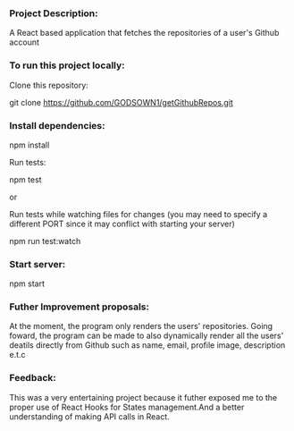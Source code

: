 ### Project Description:

A React based application that fetches the repositories of a user's Github account

### To run this project locally:

Clone this repository:

git clone https://github.com/GODSOWN1/getGithubRepos.git

### Install dependencies:

npm install

Run tests:

npm test

or

Run tests while watching files for changes (you may need to specify a different PORT since it may conflict with starting your server)

npm run test:watch

### Start server:

npm start

### Futher Improvement proposals:

At the moment, the program only renders the users' repositories. Going foward, the program can be made to also dynamically render all the users' deatils directly from Github such as name, email, profile image, description e.t.c

### Feedback: 

This was a very entertaining project because it futher exposed me to the proper use of React Hooks for States management.And a better understanding of making API calls in React.
